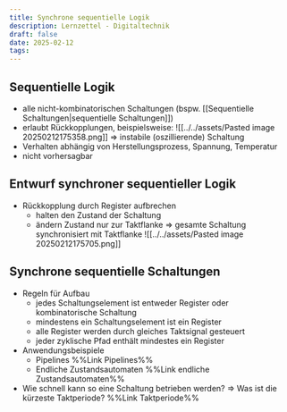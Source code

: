 ```yaml
---
title: Synchrone sequentielle Logik
description: Lernzettel - Digitaltechnik
draft: false
date: 2025-02-12
tags:
---
```

## Sequentielle Logik
- alle nicht-kombinatorischen Schaltungen (bspw. [[Sequentielle Schaltungen|sequentielle Schaltungen]])
- erlaubt Rückkopplungen, beispielsweise:
![[../../assets/Pasted image 20250212175358.png]]
$\Rightarrow$ instabile (oszillierende) Schaltung
- Verhalten abhängig von Herstellungsprozess, Spannung, Temperatur
- nicht vorhersagbar
## Entwurf synchroner sequentieller Logik
- Rückkopplung durch Register aufbrechen
	- halten den Zustand der Schaltung
	- ändern Zustand nur zur Taktflanke
	$\Rightarrow$ gesamte Schaltung synchronisiert mit Taktflanke
![[../../assets/Pasted image 20250212175705.png]]
## Synchrone sequentielle Schaltungen
- Regeln für Aufbau
	- jedes Schaltungselement ist entweder Register oder kombinatorische Schaltung
	- mindestens ein Schaltungselement ist ein Register
	- alle Register werden durch gleiches Taktsignal gesteuert
	- jeder zyklische Pfad enthält mindestes ein Register
- Anwendungsbeispiele
	- Pipelines %%Link Pipelines%%
	- Endliche Zustandsautomaten %%Link endliche Zustandsautomaten%%
- Wie schnell kann so eine Schaltung betrieben werden?
	$\Rightarrow$ Was ist die kürzeste Taktperiode? %%Link Taktperiode%%